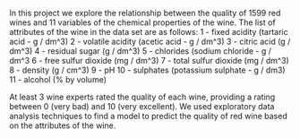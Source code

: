 In this project we explore the relationship between the quality of 1599 red wines and 11 variables of the chemical properties of the wine. The list of attributes of the wine in the data set are as follows:
 1 - fixed acidity (tartaric acid - g / dm^3)
 2 - volatile acidity (acetic acid - g / dm^3)
 3 - citric acid (g / dm^3)
 4 - residual sugar (g / dm^3)
 5 - chlorides (sodium chloride - g / dm^3
 6 - free sulfur dioxide (mg / dm^3)
 7 - total sulfur dioxide (mg / dm^3)
 8 - density (g / cm^3)
 9 - pH
 10 - sulphates (potassium sulphate - g / dm3)
 11 - alcohol (% by volume)

 At least 3 wine experts rated the quality of each wine, providing a rating between 0 (very bad) and 10 (very excellent). 
 We used exploratory data analysis techniques to find a model to predict the quality of red wine based on the attributes of the wine.